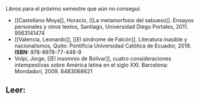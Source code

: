 Libros para el próximo semestre que aún no conseguí:
- [[Castellano Moya]], Horacio, [[La metamorfosis del sabueso]]. Ensayos personales y otros textos, Santiago, Universidad Diego Portales, 2011. 9563141474
- [[Valencia, Leonardo]], [[El síndrome de Falcón]]. Literatura inasible y nacionalismos, Quito: Pontificia Universidad Católica de Ecuador, 2019. **ISBN:** 978-9978-77-448-9
- Volpi, Jorge, [[El insomnio de Bolívar]], cuatro consideraciones intempestivas sobre América latina en el siglo XXI. Barcelona: Mondadori, 2009. 8483068621

Leer:
- 

